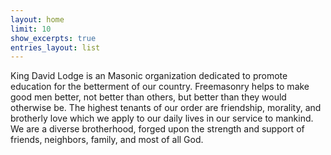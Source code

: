 ```yaml
---
layout: home
limit: 10
show_excerpts: true
entries_layout: list
---
```


King David Lodge is an Masonic organization dedicated to promote education for the betterment of our country. Freemasonry helps to make good men better, not better than others, but better than they would otherwise be. The highest tenants of our order are friendship, morality, and brotherly love which we apply to our daily lives in our service to mankind. We are a diverse brotherhood, forged upon the strength and support of friends, neighbors, family, and most of all God.
